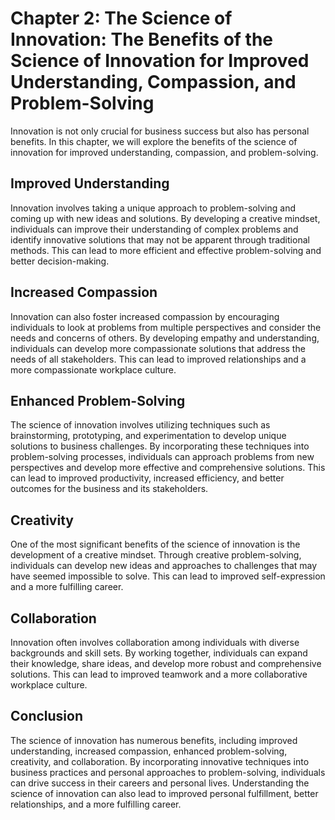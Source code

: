 Chapter 2: The Science of Innovation: The Benefits of the Science of Innovation for Improved Understanding, Compassion, and Problem-Solving
===========================================================================================================================================

Innovation is not only crucial for business success but also has personal benefits. In this chapter, we will explore the benefits of the science of innovation for improved understanding, compassion, and problem-solving.

Improved Understanding
----------------------

Innovation involves taking a unique approach to problem-solving and coming up with new ideas and solutions. By developing a creative mindset, individuals can improve their understanding of complex problems and identify innovative solutions that may not be apparent through traditional methods. This can lead to more efficient and effective problem-solving and better decision-making.

Increased Compassion
--------------------

Innovation can also foster increased compassion by encouraging individuals to look at problems from multiple perspectives and consider the needs and concerns of others. By developing empathy and understanding, individuals can develop more compassionate solutions that address the needs of all stakeholders. This can lead to improved relationships and a more compassionate workplace culture.

Enhanced Problem-Solving
------------------------

The science of innovation involves utilizing techniques such as brainstorming, prototyping, and experimentation to develop unique solutions to business challenges. By incorporating these techniques into problem-solving processes, individuals can approach problems from new perspectives and develop more effective and comprehensive solutions. This can lead to improved productivity, increased efficiency, and better outcomes for the business and its stakeholders.

Creativity
----------

One of the most significant benefits of the science of innovation is the development of a creative mindset. Through creative problem-solving, individuals can develop new ideas and approaches to challenges that may have seemed impossible to solve. This can lead to improved self-expression and a more fulfilling career.

Collaboration
-------------

Innovation often involves collaboration among individuals with diverse backgrounds and skill sets. By working together, individuals can expand their knowledge, share ideas, and develop more robust and comprehensive solutions. This can lead to improved teamwork and a more collaborative workplace culture.

Conclusion
----------

The science of innovation has numerous benefits, including improved understanding, increased compassion, enhanced problem-solving, creativity, and collaboration. By incorporating innovative techniques into business practices and personal approaches to problem-solving, individuals can drive success in their careers and personal lives. Understanding the science of innovation can also lead to improved personal fulfillment, better relationships, and a more fulfilling career.
